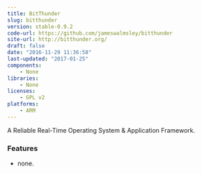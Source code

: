 ```yaml
---
title: BitThunder
slug: bitthunder
version: stable-0.9.2
code-url: https://github.com/jameswalmsley/bitthunder
site-url: http://bitthunder.org/
draft: false
date: "2016-11-29 11:36:58"
last-updated: "2017-01-25"
components:
    - None
libraries:
    - None
licenses:
    - GPL v2
platforms:
    - ARM
---
```

A Reliable Real-Time Operating System & Application Framework.

<!--more-->

### Features
- none.


